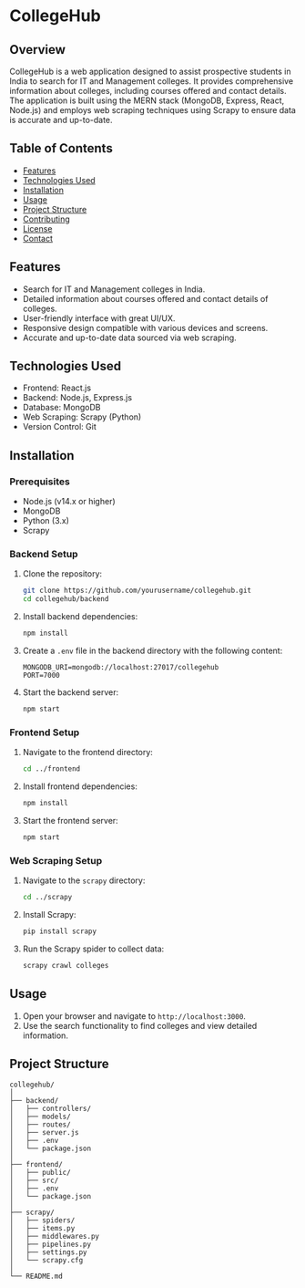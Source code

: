 # CollegeHub

## Overview
CollegeHub is a web application designed to assist prospective students in India to search for IT and Management colleges. It provides comprehensive information about colleges, including courses offered and contact details. The application is built using the MERN stack (MongoDB, Express, React, Node.js) and employs web scraping techniques using Scrapy to ensure data is accurate and up-to-date.

## Table of Contents
- [Features](#features)
- [Technologies Used](#technologies-used)
- [Installation](#installation)
- [Usage](#usage)
- [Project Structure](#project-structure)
- [Contributing](#contributing)
- [License](#license)
- [Contact](#contact)

## Features
- Search for IT and Management colleges in India.
- Detailed information about courses offered and contact details of colleges.
- User-friendly interface with great UI/UX.
- Responsive design compatible with various devices and screens.
- Accurate and up-to-date data sourced via web scraping.

## Technologies Used
- Frontend: React.js
- Backend: Node.js, Express.js
- Database: MongoDB
- Web Scraping: Scrapy (Python)
- Version Control: Git

## Installation

### Prerequisites
- Node.js (v14.x or higher)
- MongoDB
- Python (3.x)
- Scrapy

### Backend Setup
1. Clone the repository:
    ```bash
    git clone https://github.com/yourusername/collegehub.git
    cd collegehub/backend
    ```

2. Install backend dependencies:
    ```bash
    npm install
    ```

3. Create a `.env` file in the backend directory with the following content:
    ```plaintext
    MONGODB_URI=mongodb://localhost:27017/collegehub
    PORT=7000
    ```

4. Start the backend server:
    ```bash
    npm start
    ```

### Frontend Setup
1. Navigate to the frontend directory:
    ```bash
    cd ../frontend
    ```

2. Install frontend dependencies:
    ```bash
    npm install
    ```

3. Start the frontend server:
    ```bash
    npm start
    ```

### Web Scraping Setup
1. Navigate to the `scrapy` directory:
    ```bash
    cd ../scrapy
    ```

2. Install Scrapy:
    ```bash
    pip install scrapy
    ```

3. Run the Scrapy spider to collect data:
    ```bash
    scrapy crawl colleges
    ```

## Usage
1. Open your browser and navigate to `http://localhost:3000`.
2. Use the search functionality to find colleges and view detailed information.

## Project Structure
```plaintext
collegehub/
│
├── backend/
│   ├── controllers/
│   ├── models/
│   ├── routes/
│   ├── server.js
│   ├── .env
│   └── package.json
│
├── frontend/
│   ├── public/
│   ├── src/
│   ├── .env
│   └── package.json
│
├── scrapy/
│   ├── spiders/
│   ├── items.py
│   ├── middlewares.py
│   ├── pipelines.py
│   ├── settings.py
│   └── scrapy.cfg
│
└── README.md
